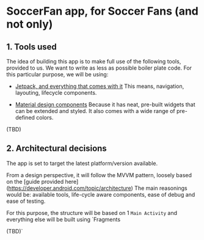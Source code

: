 <!--docs:
title: "Getting Started"
layout: landing
section: docs
path: /docs/getting-started/
-->

# SoccerFan app, for Soccer Fans (and not only)

## 1. Tools used

The idea of building this app is to make full use of the following tools, provided to us. We want to write as less as possible boiler plate code.
For this particular purpose, we will be using:

-   [Jetpack, and everything that comes with it](https://developer.android.com/jetpack)
This means, navigation, layouting, lifecycle components.

- [Material design components](https://material.io/develop/android)
Because it has neat, pre-built widgets that can be extended and styled. It also comes with a wide range of pre-defined colors.

(TBD)

## 2. Architectural decisions

The app is set to target the latest platform/version available. 

From a design perspective, it will follow the MVVM pattern, loosely based on the [guide provided here] (https://developer.android.com/topic/architecture)
The main reasonings would be: available tools, life-cycle aware components, ease of debug and ease of testing.

For this purpose, the structure will be based on 1 `Main Activity` and everything else will be built using `Fragments

(TBD)`
